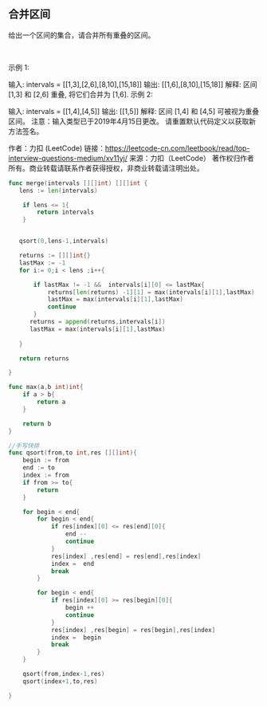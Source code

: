 ## 合并区间

给出一个区间的集合，请合并所有重叠的区间。

 

示例 1:

输入: intervals = [[1,3],[2,6],[8,10],[15,18]]
输出: [[1,6],[8,10],[15,18]]
解释: 区间 [1,3] 和 [2,6] 重叠, 将它们合并为 [1,6].
示例 2:

输入: intervals = [[1,4],[4,5]]
输出: [[1,5]]
解释: 区间 [1,4] 和 [4,5] 可被视为重叠区间。
注意：输入类型已于2019年4月15日更改。 请重置默认代码定义以获取新方法签名。

作者：力扣 (LeetCode)
链接：https://leetcode-cn.com/leetbook/read/top-interview-questions-medium/xv11yj/
来源：力扣（LeetCode）
著作权归作者所有。商业转载请联系作者获得授权，非商业转载请注明出处。

```go
func merge(intervals [][]int) [][]int {
   lens := len(intervals)

    if lens <= 1{
        return intervals
    }


   qsort(0,lens-1,intervals)

   returns := [][]int{}
   lastMax := -1
   for i:= 0;i < lens ;i++{

       if lastMax != -1 &&  intervals[i][0] <= lastMax{
           returns[len(returns) -1][1] = max(intervals[i][1],lastMax)
           lastMax = max(intervals[i][1],lastMax)
           continue
       }
      returns = append(returns,intervals[i])
      lastMax = max(intervals[i][1],lastMax)
       
   }

   return returns

}

func max(a,b int)int{
    if a > b{
        return a
    }

    return b
}

//手写快排
func qsort(from,to int,res [][]int){
    begin := from
    end := to
    index := from
    if from >= to{
        return
    }

    for begin < end{
        for begin < end{
            if res[index][0] <= res[end][0]{
                end -- 
                continue
            }            
            res[index] ,res[end] = res[end],res[index]
            index =  end
            break
        }

        for begin < end{
            if res[index][0] >= res[begin][0]{
                begin ++ 
                continue
            }            
            res[index] ,res[begin] = res[begin],res[index]
            index =  begin
            break
        }
    }

    qsort(from,index-1,res)
    qsort(index+1,to,res)

}
```
